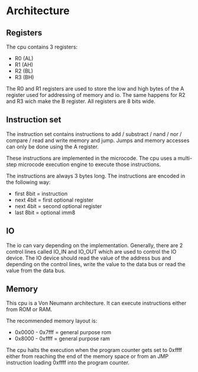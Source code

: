 # Architecture

## Registers

The cpu contains 3 registers:

- R0 (AL)
- R1 (AH)
- R2 (BL)
- R3 (BH)

The R0 and R1 registers are used to store the low and high bytes of the A register used for addressing of memory and io. The same happens for R2 and R3 wich make the B register.
All registers are 8 bits wide.

## Instruction set

The instruction set contains instructions to add / substract / nand / nor / compare / read and write memory and jump. Jumps and memory accesses can only be done using the A register.

These instructions are implemented in the microcode.
The cpu uses a multi-step microcode execution engine to execute those instructions.

The instructions are always 3 bytes long.
The instructions are encoded in the following way:

- first 8bit = instruction
- next 4bit  = first optional register
- next 4bit  = second optional register
- last 8bit = optional imm8

## IO

The io can vary depending on the implementation. Generally, there are 2 control lines called IO_IN and IO_OUT which are used to control the IO device.
The IO device should read the value of the address bus and depending on the control lines, write the value to the data bus or read the value from the data bus.

## Memory

This cpu is a Von Neumann architecture. It can execute instructions either from ROM or RAM.

The recommended memory layout is:

- 0x0000 - 0x7fff = general purpose rom
- 0x8000 - 0xffff = general purpose ram

The cpu halts the execution when the program counter gets set to 0xffff either from reaching the end of the memory space or from an JMP instruction loading 0xffff into the program counter.
